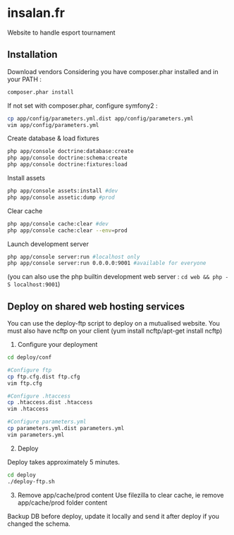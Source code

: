 insalan.fr
==========

Website to handle esport tournament

Installation
------------

Download vendors
Considering you have composer.phar installed and in your PATH :

```bash
composer.phar install
```

If not set with composer.phar, configure symfony2 : 

```bash
cp app/config/parameters.yml.dist app/config/parameters.yml
vim app/config/parameters.yml
```

Create database & load fixtures

```bash
php app/console doctrine:database:create
php app/console doctrine:schema:create
php app/console doctrine:fixtures:load
```

Install assets

```bash
php app/console assets:install #dev
php app/console assetic:dump #prod
```

Clear cache

```bash
php app/console cache:clear #dev
php app/console cache:clear --env=prod
```

Launch development server

```bash
php app/console server:run #localhost only
php app/console server:run 0.0.0.0:9001 #available for everyone 
```
(you can also use the php builtin development web server : `cd web && php -S localhost:9001`)

Deploy on shared web hosting services
-------------------------------------

You can use the deploy-ftp script to deploy on a mutualised website.
You must also have ncftp on your client (yum install ncftp/apt-get install ncftp)

1) Configure your deployment

```bash
cd deploy/conf

#Configure ftp
cp ftp.cfg.dist ftp.cfg
vim ftp.cfg

#Configure .htaccess
cp .htaccess.dist .htaccess
vim .htaccess

#Configure parameters.yml
cp parameters.yml.dist parameters.yml
vim parameters.yml
```

2) Deploy

Deploy takes approximately 5 minutes.

```bash
cd deploy
./deploy-ftp.sh
```

3) Remove app/cache/prod content
Use filezilla to clear cache, ie remove app/cache/prod folder content

Backup DB before deploy, update it locally and send it after deploy if you changed the schema.
